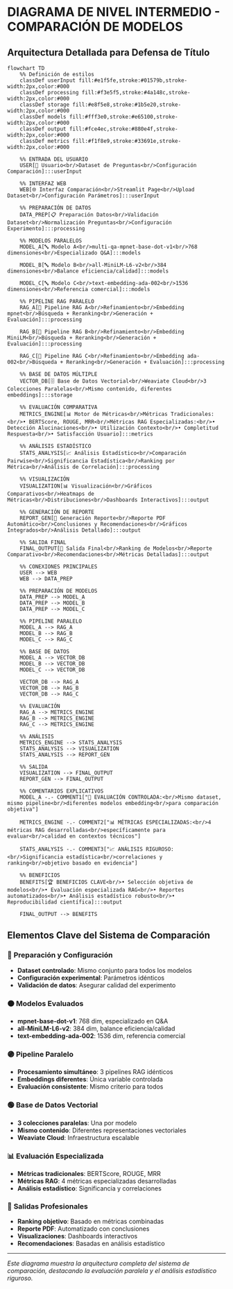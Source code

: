 # DIAGRAMA DE NIVEL INTERMEDIO - COMPARACIÓN DE MODELOS
## Arquitectura Detallada para Defensa de Título

```mermaid
flowchart TD
    %% Definición de estilos
    classDef userInput fill:#e1f5fe,stroke:#01579b,stroke-width:2px,color:#000
    classDef processing fill:#f3e5f5,stroke:#4a148c,stroke-width:2px,color:#000
    classDef storage fill:#e8f5e8,stroke:#1b5e20,stroke-width:2px,color:#000
    classDef models fill:#fff3e0,stroke:#e65100,stroke-width:2px,color:#000
    classDef output fill:#fce4ec,stroke:#880e4f,stroke-width:2px,color:#000
    classDef metrics fill:#f1f8e9,stroke:#33691e,stroke-width:2px,color:#000
    
    %% ENTRADA DEL USUARIO
    USER[👤 Usuario<br/>Dataset de Preguntas<br/>Configuración Comparación]:::userInput
    
    %% INTERFAZ WEB
    WEB[🌐 Interfaz Comparación<br/>Streamlit Page<br/>Upload Dataset<br/>Configuración Parámetros]:::userInput
    
    %% PREPARACIÓN DE DATOS
    DATA_PREP[📋 Preparación Datos<br/>Validación Dataset<br/>Normalización Preguntas<br/>Configuración Experimento]:::processing
    
    %% MODELOS PARALELOS
    MODEL_A[🔤 Modelo A<br/>multi-qa-mpnet-base-dot-v1<br/>768 dimensiones<br/>Especializado Q&A]:::models
    
    MODEL_B[🔤 Modelo B<br/>all-MiniLM-L6-v2<br/>384 dimensiones<br/>Balance eficiencia/calidad]:::models
    
    MODEL_C[🔤 Modelo C<br/>text-embedding-ada-002<br/>1536 dimensiones<br/>Referencia comercial]:::models
    
    %% PIPELINE RAG PARALELO
    RAG_A[🤖 Pipeline RAG A<br/>Refinamiento<br/>Embedding mpnet<br/>Búsqueda + Reranking<br/>Generación + Evaluación]:::processing
    
    RAG_B[🤖 Pipeline RAG B<br/>Refinamiento<br/>Embedding MiniLM<br/>Búsqueda + Reranking<br/>Generación + Evaluación]:::processing
    
    RAG_C[🤖 Pipeline RAG C<br/>Refinamiento<br/>Embedding ada-002<br/>Búsqueda + Reranking<br/>Generación + Evaluación]:::processing
    
    %% BASE DE DATOS MÚLTIPLE
    VECTOR_DB[🗄️ Base de Datos Vectorial<br/>Weaviate Cloud<br/>3 Colecciones Paralelas<br/>Mismo contenido, diferentes embeddings]:::storage
    
    %% EVALUACIÓN COMPARATIVA
    METRICS_ENGINE[📊 Motor de Métricas<br/>Métricas Tradicionales:<br/>• BERTScore, ROUGE, MRR<br/>Métricas RAG Especializadas:<br/>• Detección Alucinaciones<br/>• Utilización Contexto<br/>• Completitud Respuesta<br/>• Satisfacción Usuario]:::metrics
    
    %% ANÁLISIS ESTADÍSTICO
    STATS_ANALYSIS[📈 Análisis Estadístico<br/>Comparación Pairwise<br/>Significancia Estadística<br/>Ranking por Métrica<br/>Análisis de Correlación]:::processing
    
    %% VISUALIZACIÓN
    VISUALIZATION[📊 Visualización<br/>Gráficos Comparativos<br/>Heatmaps de Métricas<br/>Distribuciones<br/>Dashboards Interactivos]:::output
    
    %% GENERACIÓN DE REPORTE
    REPORT_GEN[📄 Generación Reporte<br/>Reporte PDF Automático<br/>Conclusiones y Recomendaciones<br/>Gráficos Integrados<br/>Análisis Detallado]:::output
    
    %% SALIDA FINAL
    FINAL_OUTPUT[🎯 Salida Final<br/>Ranking de Modelos<br/>Reporte Comparativo<br/>Recomendaciones<br/>Métricas Detalladas]:::output
    
    %% CONEXIONES PRINCIPALES
    USER --> WEB
    WEB --> DATA_PREP
    
    %% PREPARACIÓN DE MODELOS
    DATA_PREP --> MODEL_A
    DATA_PREP --> MODEL_B
    DATA_PREP --> MODEL_C
    
    %% PIPELINE PARALELO
    MODEL_A --> RAG_A
    MODEL_B --> RAG_B
    MODEL_C --> RAG_C
    
    %% BASE DE DATOS
    MODEL_A --> VECTOR_DB
    MODEL_B --> VECTOR_DB
    MODEL_C --> VECTOR_DB
    
    VECTOR_DB --> RAG_A
    VECTOR_DB --> RAG_B
    VECTOR_DB --> RAG_C
    
    %% EVALUACIÓN
    RAG_A --> METRICS_ENGINE
    RAG_B --> METRICS_ENGINE
    RAG_C --> METRICS_ENGINE
    
    %% ANÁLISIS
    METRICS_ENGINE --> STATS_ANALYSIS
    STATS_ANALYSIS --> VISUALIZATION
    STATS_ANALYSIS --> REPORT_GEN
    
    %% SALIDA
    VISUALIZATION --> FINAL_OUTPUT
    REPORT_GEN --> FINAL_OUTPUT
    
    %% COMENTARIOS EXPLICATIVOS
    MODEL_A -.- COMMENT1["🎯 EVALUACIÓN CONTROLADA:<br/>Mismo dataset, mismo pipeline<br/>diferentes modelos embedding<br/>para comparación objetiva"]
    
    METRICS_ENGINE -.- COMMENT2["📊 MÉTRICAS ESPECIALIZADAS:<br/>4 métricas RAG desarrolladas<br/>específicamente para evaluar<br/>calidad en contextos técnicos"]
    
    STATS_ANALYSIS -.- COMMENT3["📈 ANÁLISIS RIGUROSO:<br/>Significancia estadística<br/>correlaciones y ranking<br/>objetivo basado en evidencia"]
    
    %% BENEFICIOS
    BENEFITS[🏆 BENEFICIOS CLAVE<br/>• Selección objetiva de modelos<br/>• Evaluación especializada RAG<br/>• Reportes automatizados<br/>• Análisis estadístico robusto<br/>• Reproducibilidad científica]:::output
    
    FINAL_OUTPUT --> BENEFITS
```

## Elementos Clave del Sistema de Comparación

### 🔵 **Preparación y Configuración**
- **Dataset controlado**: Mismo conjunto para todos los modelos
- **Configuración experimental**: Parámetros idénticos
- **Validación de datos**: Asegurar calidad del experimento

### 🟠 **Modelos Evaluados**
- **mpnet-base-dot-v1**: 768 dim, especializado en Q&A
- **all-MiniLM-L6-v2**: 384 dim, balance eficiencia/calidad
- **text-embedding-ada-002**: 1536 dim, referencia comercial

### 🟣 **Pipeline Paralelo**
- **Procesamiento simultáneo**: 3 pipelines RAG idénticos
- **Embeddings diferentes**: Única variable controlada
- **Evaluación consistente**: Mismo criterio para todos

### 🟢 **Base de Datos Vectorial**
- **3 colecciones paralelas**: Una por modelo
- **Mismo contenido**: Diferentes representaciones vectoriales
- **Weaviate Cloud**: Infraestructura escalable

### 📊 **Evaluación Especializada**
- **Métricas tradicionales**: BERTScore, ROUGE, MRR
- **Métricas RAG**: 4 métricas especializadas desarrolladas
- **Análisis estadístico**: Significancia y correlaciones

### 🎯 **Salidas Profesionales**
- **Ranking objetivo**: Basado en métricas combinadas
- **Reporte PDF**: Automatizado con conclusiones
- **Visualizaciones**: Dashboards interactivos
- **Recomendaciones**: Basadas en análisis estadístico

---

*Este diagrama muestra la arquitectura completa del sistema de comparación, destacando la evaluación paralela y el análisis estadístico riguroso.*